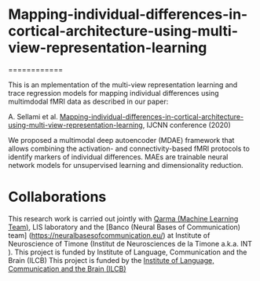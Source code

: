 # Mapping-individual-differences-in-cortical-architecture-using-multi-view-representation-learning


============

This is an mplementation of the multi-view representation learning and trace regression models for mapping individual differences using multimdodal fMRI data as described in our paper:
 
A. Sellami et al. [Mapping-individual-differences-in-cortical-architecture-using-multi-view-representation-learning](https://hal-univ-tln.archives-ouvertes.fr/hal-02520673/), IJCNN conference (2020)

We proposed a multimodal deep autoencoder (MDAE) framework that allows combining the activation- and connectivity-based fMRI protocols to identify markers of individual differences. 
MAEs are trainable neural network models for unsupervised learning and dimensionality reduction. 

# Collaborations
This research work is carried out jointly with [Qarma (Machine Learning Team)](https://qarma.lis-lab.fr/), LIS laboratory and the [Banco (Neural Bases of Communication) team] (https://neuralbasesofcommunication.eu/) at Institute of Neuroscience of Timone (Institut de Neurosciences de la Timone a.k.a. INT ). This project is funded by Institute of Language, Communication and the Brain (ILCB)
This project is funded by the [Institute of Language, Communication and the Brain (ILCB)](https://www.ilcb.fr/)
